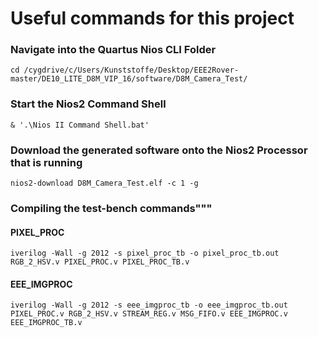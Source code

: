 # Useful commands for this project

### Navigate into the Quartus Nios CLI Folder

`cd /cygdrive/c/Users/Kunststoffe/Desktop/EEE2Rover-master/DE10_LITE_D8M_VIP_16/software/D8M_Camera_Test/`


### Start the Nios2 Command Shell

`& '.\Nios II Command Shell.bat'`


### Download the generated software onto the Nios2 Processor that is running

`nios2-download D8M_Camera_Test.elf -c 1 -g`


### Compiling the test-bench commands"""

#### PIXEL_PROC
`iverilog -Wall -g 2012 -s pixel_proc_tb -o pixel_proc_tb.out RGB_2_HSV.v PIXEL_PROC.v PIXEL_PROC_TB.v`

#### EEE_IMGPROC
`iverilog -Wall -g 2012 -s eee_imgproc_tb -o eee_imgproc_tb.out PIXEL_PROC.v RGB_2_HSV.v STREAM_REG.v MSG_FIFO.v EEE_IMGPROC.v EEE_IMGPROC_TB.v`
